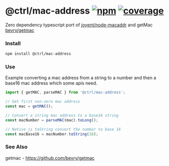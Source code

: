 # @ctrl/mac-address [![npm](https://badgen.net/npm/v/@ctrl/mac-address)](https://www.npmjs.com/package/@ctrl/mac-address) [![coverage](https://badgen.net/codecov/c/github/scttcper/mac-address)](https://codecov.io/gh/scttcper/mac-address)

Zero dependency typescript port of [joyent/node-macaddr](https://github.com/joyent/node-macaddr) and getMac [bevry/getmac](https://github.com/bevry/getmac)

### Install
```sh
npm install @ctrl/mac-address
```

### Use

Example converting a mac address from a string to a number and then a base16 mac address which some apis need.
```ts
import { getMAC, parseMAC } from '@ctrl/mac-address';

// Get first non-zero mac address
const mac = getMAC();

// Convert a string mac address to a base16 string
const macNumber = parseMAC(mac).toLong();

// Native js toString convert the number to base 16
const macBase16 = macNumber.toString(16);
```

### See Also
getmac - https://github.com/bevry/getmac  
